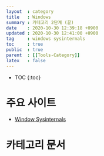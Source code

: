 ```yaml
---
layout  : category
title   : Windows 
summary : 카테고리 2단계 (끝) 
date    : 2020-10-30 12:39:18 +0900
updated : 2020-10-30 12:41:00 +0900
tag     : windows sysinternals
toc     : true
public  : true
parent  : [[Tools-Category]] 
latex   : false
---
```

* TOC
{:toc}

# 주요 사이트

* [Window Sysinternals](https://docs.microsoft.com/en-us/sysinternals/)

# 카테고리 문서
